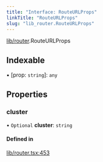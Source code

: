```yaml
---
title: "Interface: RouteURLProps"
linkTitle: "RouteURLProps"
slug: "lib_router.RouteURLProps"
---
```


[lib/router](../modules/lib_router.md).RouteURLProps

## Indexable

▪ [prop: `string`]: `any`

## Properties

### cluster

• `Optional` **cluster**: `string`

#### Defined in

[lib/router.tsx:453](https://github.com/kinvolk/headlamp/blob/f70c8787/frontend/src/lib/router.tsx#L453)
